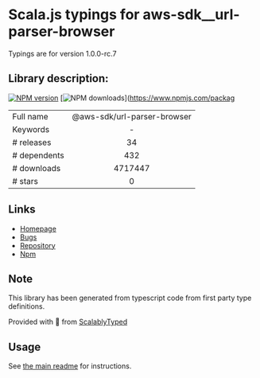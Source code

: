 
# Scala.js typings for aws-sdk__url-parser-browser

Typings are for version 1.0.0-rc.7

## Library description:
[![NPM version](https://img.shields.io/npm/v/@aws-sdk/url-parser-browser/latest.svg)](https://www.npmjs.com/package/@aws-sdk/url-parser-browser) [![NPM downloads](https://img.shields.io/npm/dm/@aws-sdk/url-parser-browser.svg)](https://www.npmjs.com/packag

|                    |                 |
| ------------------ | :-------------: |
| Full name          | @aws-sdk/url-parser-browser |
| Keywords           | - |
| # releases         | 34 |
| # dependents       | 432 |
| # downloads        | 4717447 |
| # stars            | 0 |

## Links
- [Homepage](https://github.com/aws/aws-sdk-js-v3/tree/master/packages/url-parser-browser)
- [Bugs](https://github.com/aws/aws-sdk-js-v3/issues)
- [Repository](https://github.com/aws/aws-sdk-js-v3)
- [Npm](https://www.npmjs.com/package/%40aws-sdk%2Furl-parser-browser)
    


## Note
This library has been generated from typescript code from first party type definitions.

Provided with :purple_heart: from [ScalablyTyped](https://github.com/oyvindberg/ScalablyTyped)

## Usage
See [the main readme](../../readme.md) for instructions.


